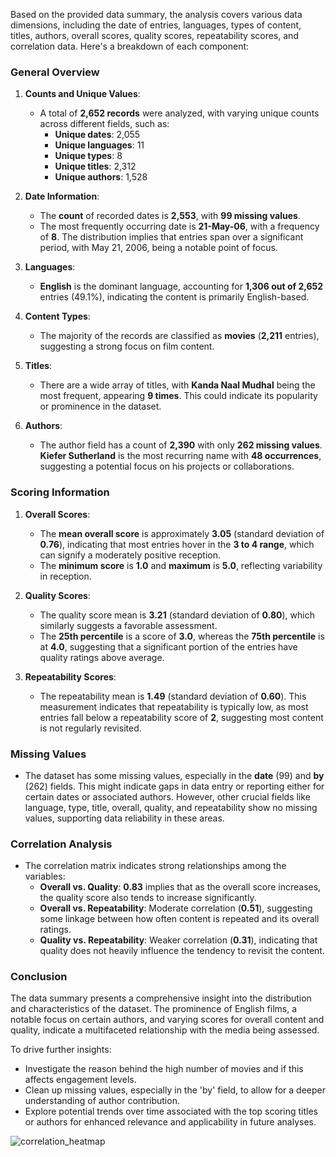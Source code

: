 Based on the provided data summary, the analysis covers various data dimensions, including the date of entries, languages, types of content, titles, authors, overall scores, quality scores, repeatability scores, and correlation data. Here's a breakdown of each component:

### General Overview

1. **Counts and Unique Values**:
   - A total of **2,652 records** were analyzed, with varying unique counts across different fields, such as:
     - **Unique dates**: 2,055
     - **Unique languages**: 11 
     - **Unique types**: 8 
     - **Unique titles**: 2,312 
     - **Unique authors**: 1,528 

2. **Date Information**:
   - The **count** of recorded dates is **2,553**, with **99 missing values**. 
   - The most frequently occurring date is **21-May-06**, with a frequency of **8**. The distribution implies that entries span over a significant period, with May 21, 2006, being a notable point of focus.

3. **Languages**:
   - **English** is the dominant language, accounting for **1,306 out of 2,652** entries (49.1%), indicating the content is primarily English-based.

4. **Content Types**:
   - The majority of the records are classified as **movies** (**2,211** entries), suggesting a strong focus on film content.

5. **Titles**:
   - There are a wide array of titles, with **Kanda Naal Mudhal** being the most frequent, appearing **9 times**. This could indicate its popularity or prominence in the dataset.

6. **Authors**:
   - The author field has a count of **2,390** with only **262 missing values**. **Kiefer Sutherland** is the most recurring name with **48 occurrences**, suggesting a potential focus on his projects or collaborations.

### Scoring Information

1. **Overall Scores**:
   - The **mean overall score** is approximately **3.05** (standard deviation of **0.76**), indicating that most entries hover in the **3 to 4 range**, which can signify a moderately positive reception.
   - The **minimum score** is **1.0** and **maximum** is **5.0**, reflecting variability in reception.

2. **Quality Scores**:
   - The quality score mean is **3.21** (standard deviation of **0.80**), which similarly suggests a favorable assessment. 
   - The **25th percentile** is a score of **3.0**, whereas the **75th percentile** is at **4.0**, suggesting that a significant portion of the entries have quality ratings above average.

3. **Repeatability Scores**:
   - The repeatability mean is **1.49** (standard deviation of **0.60**). This measurement indicates that repeatability is typically low, as most entries fall below a repeatability score of **2**, suggesting most content is not regularly revisited.

### Missing Values

- The dataset has some missing values, especially in the **date** (99) and **by** (262) fields. This might indicate gaps in data entry or reporting either for certain dates or associated authors. However, other crucial fields like language, type, title, overall, quality, and repeatability show no missing values, supporting data reliability in these areas.

### Correlation Analysis

- The correlation matrix indicates strong relationships among the variables:
  - **Overall vs. Quality**: **0.83** implies that as the overall score increases, the quality score also tends to increase significantly.
  - **Overall vs. Repeatability**: Moderate correlation (**0.51**), suggesting some linkage between how often content is repeated and its overall ratings.
  - **Quality vs. Repeatability**: Weaker correlation (**0.31**), indicating that quality does not heavily influence the tendency to revisit the content.

### Conclusion

The data summary presents a comprehensive insight into the distribution and characteristics of the dataset. The prominence of English films, a notable focus on certain authors, and varying scores for overall content and quality, indicate a multifaceted relationship with the media being assessed. 

To drive further insights:
- Investigate the reason behind the high number of movies and if this affects engagement levels.
- Clean up missing values, especially in the 'by' field, to allow for a deeper understanding of author contribution.
- Explore potential trends over time associated with the top scoring titles or authors for enhanced relevance and applicability in future analyses.

![correlation_heatmap](https://github.com/user-attachments/assets/be260988-9f04-4015-b40a-875a05299d36)

  
